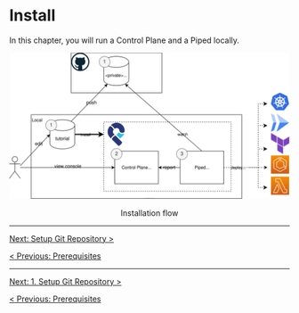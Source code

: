 # Install

In this chapter, you will run a Control Plane and a Piped locally.

![Installation flow](/images/install/installation-flow.svg)
<p align="center">Installation flow</p>

---

[Next: Setup Git Repository >](01-git.md)

[< Previous: Prerequisites](../20-prerequisites/README.md)

---

[Next: 1. Setup Git Repository >](01-git.md)

[< Previous: Prerequisites](../20-prerequisites/README.md)